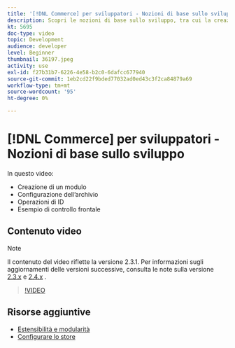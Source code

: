 ```yaml
---
title: '[!DNL Commerce] per sviluppatori - Nozioni di base sullo sviluppo'
description: Scopri le nozioni di base sullo sviluppo, tra cui la creazione di un modulo, la configurazione dello store, le operazioni DI ID e un esempio di controller anteriore.
kt: 5695
doc-type: video
topic: Development
audience: developer
level: Beginner
thumbnail: 36197.jpeg
activity: use
exl-id: f27b31b7-6226-4e58-b2c0-6dafcc677940
source-git-commit: 1eb2cd22f9bded77032ad0ed43c3f2ca84879a69
workflow-type: tm+mt
source-wordcount: '95'
ht-degree: 0%

---
```


# [!DNL Commerce] per sviluppatori - Nozioni di base sullo sviluppo

In questo video:

- Creazione di un modulo
- Configurazione dell’archivio
- Operazioni di ID
- Esempio di controllo frontale

## Contenuto video

>[!NOTE]
>
>Il contenuto del video riflette la versione 2.3.1. Per informazioni sugli aggiornamenti delle versioni successive, consulta le note sulla versione [ 2.3.x](https://devdocs.magento.com/guides/v2.3/release-notes/bk-release-notes.html) e [2.4.x](https://devdocs.magento.com/guides/v2.4/release-notes/bk-release-notes.html) .

>[!VIDEO](https://video.tv.adobe.com/v/36197?quality=12&learn=on)

## Risorse aggiuntive

- [Estensibilità e modularità](https://devdocs.magento.com/guides/v2.4/architecture/extensibility.html)
- [Configurare lo store](https://devdocs.magento.com/cloud/configure/configuration-overview.html)
